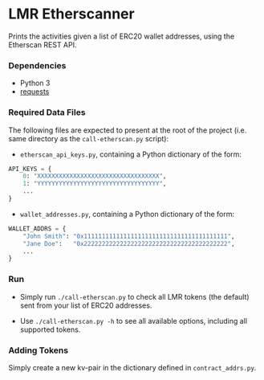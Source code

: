 # LMR Etherscanner

Prints the activities given a list of ERC20 wallet addresses, using the Etherscan REST API.



### Dependencies

* Python 3
* [requests](https://github.com/psf/requests)



### Required Data Files

The following files are expected to present at the root of the project (i.e. same directory as the `call-etherscan.py` script):

* `etherscan_api_keys.py`, containing a Python dictionary of the form:

```python
API_KEYS = {
    0: "XXXXXXXXXXXXXXXXXXXXXXXXXXXXXXXXXX",
    1: "YYYYYYYYYYYYYYYYYYYYYYYYYYYYYYYYYY",
    ...
}
```

* `wallet_addresses.py`, containing a Python dictionary of the form:

```python
WALLET_ADDRS = {
    "John Smith": "0x1111111111111111111111111111111111111111",
    "Jane Doe":   "0x2222222222222222222222222222222222222222",
    ...
}
```



### Run

* Simply run `./call-etherscan.py` to check all LMR tokens (the default) sent from your list of ERC20 addresses.

* Use `./call-etherscan.py -h` to see all available options, including all supported tokens.



### Adding Tokens

Simply create a new kv-pair in the dictionary defined in `contract_addrs.py`.
